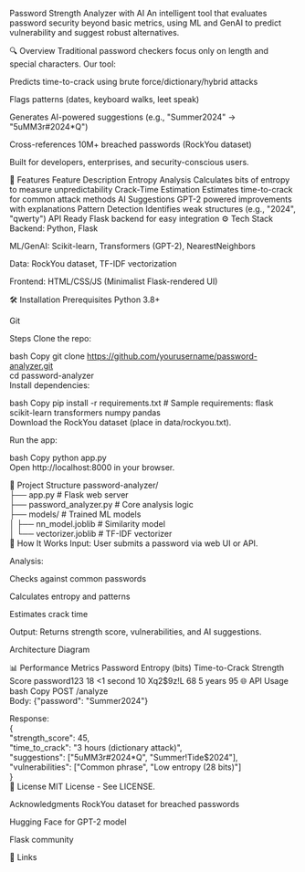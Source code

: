 Password Strength Analyzer with AI
An intelligent tool that evaluates password security beyond basic metrics, using ML and GenAI to predict vulnerability and suggest robust alternatives.

🔍 Overview
Traditional password checkers focus only on length and special characters. Our tool:

Predicts time-to-crack using brute force/dictionary/hybrid attacks

Flags patterns (dates, keyboard walks, leet speak)

Generates AI-powered suggestions (e.g., "Summer2024" → "5uMM3r#2024*Q")

Cross-references 10M+ breached passwords (RockYou dataset)

Built for developers, enterprises, and security-conscious users.

🚀 Features
Feature	Description
Entropy Analysis	Calculates bits of entropy to measure unpredictability
Crack-Time Estimation	Estimates time-to-crack for common attack methods
AI Suggestions	GPT-2 powered improvements with explanations
Pattern Detection	Identifies weak structures (e.g., "2024", "qwerty")
API Ready	Flask backend for easy integration
⚙️ Tech Stack
Backend: Python, Flask

ML/GenAI: Scikit-learn, Transformers (GPT-2), NearestNeighbors

Data: RockYou dataset, TF-IDF vectorization

Frontend: HTML/CSS/JS (Minimalist Flask-rendered UI)

🛠️ Installation
Prerequisites
Python 3.8+

Git

Steps
Clone the repo:

bash
Copy
git clone https://github.com/yourusername/password-analyzer.git  
cd password-analyzer  
Install dependencies:

bash
Copy
pip install -r requirements.txt  # Sample requirements: flask scikit-learn transformers numpy pandas  
Download the RockYou dataset (place in data/rockyou.txt).

Run the app:

bash
Copy
python app.py  
Open http://localhost:8000 in your browser.

📂 Project Structure
password-analyzer/  
├── app.py                  # Flask web server  
├── password_analyzer.py    # Core analysis logic  
├── models/                 # Trained ML models  
│   ├── nn_model.joblib     # Similarity model  
│   └── vectorizer.joblib   # TF-IDF vectorizer  
🤖 How It Works
Input: User submits a password via web UI or API.

Analysis:

Checks against common passwords

Calculates entropy and patterns

Estimates crack time

Output: Returns strength score, vulnerabilities, and AI suggestions.

Architecture Diagram

📊 Performance Metrics
Password	Entropy (bits)	Time-to-Crack	Strength Score
password123	18	<1 second	10
Xq2$9z!L	68	5 years	95
🌐 API Usage
bash
Copy
POST /analyze  
Body: {"password": "Summer2024"}  

Response:  
{  
  "strength_score": 45,  
  "time_to_crack": "3 hours (dictionary attack)",  
  "suggestions": ["5uMM3r#2024*Q", "Summer!Tide$2024"],  
  "vulnerabilities": ["Common phrase", "Low entropy (28 bits)"]  
}  
📜 License
MIT License - See LICENSE.

Acknowledgments
RockYou dataset for breached passwords

Hugging Face for GPT-2 model

Flask community

🔗 Links
